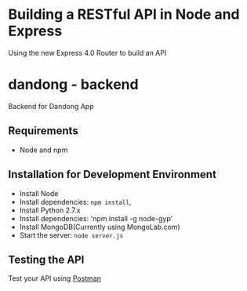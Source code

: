 # Building a RESTful API in Node and Express

Using the new Express 4.0 Router to build an API

# dandong - backend

Backend for Dandong App

## Requirements

- Node and npm

## Installation for Development Environment

- Install Node
- Install dependencies: `npm install`,
- Install Python 2.7.x
- Install dependencies: 'npm install -g node-gyp'
- Install MongoDB(Currently using MongoLab.com)
- Start the server: `node server.js`

## Testing the API
Test your API using [Postman](https://www.getpostman.com/collections/d134def36b70153bf0f9)
